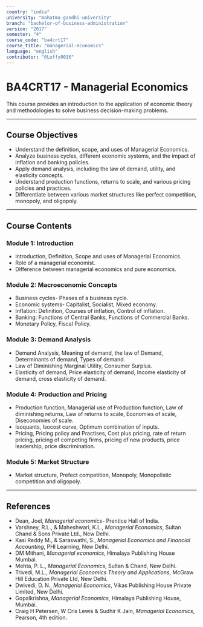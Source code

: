 ```yaml
---
country: "india"
university: "mahatma-gandhi-university"
branch: "bachelor-of-business-administration"
version: "2017"
semester: "4"
course_code: "ba4crt17"
course_title: "managerial-economics"
language: "english"
contributor: "@Luffy0016"
---
```

# BA4CRT17 - Managerial Economics

This course provides an introduction to the application of economic theory and methodologies to solve business decision-making problems.

---
## Course Objectives

* Understand the definition, scope, and uses of Managerial Economics.
* Analyze business cycles, different economic systems, and the impact of inflation and banking policies.
* Apply demand analysis, including the law of demand, utility, and elasticity concepts.
* Understand production functions, returns to scale, and various pricing policies and practices.
* Differentiate between various market structures like perfect competition, monopoly, and oligopoly.

---
## Course Contents

### Module 1: Introduction
* Introduction, Definition, Scope and uses of Managerial Economics.
* Role of a managerial economist.
* Difference between managerial economics and pure economics.

### Module 2: Macroeconomic Concepts
* Business cycles- Phases of a business cycle.
* Economic systems- Capitalist, Socialist, Mixed economy.
* Inflation: Definition, Courses of inflation, Control of inflation.
* Banking: Functions of Central Banks, Functions of Commercial Banks.
* Monetary Policy, Fiscal Policy.

### Module 3: Demand Analysis
* Demand Analysis, Meaning of demand, the law of Demand, Determinants of demand, Types of demand.
* Law of Diminishing Marginal Utility, Consumer Surplus.
* Elasticity of demand, Price elasticity of demand, Income elasticity of demand, cross elasticity of demand.

### Module 4: Production and Pricing
* Production function, Managerial use of Production function, Law of diminishing returns, Law of returns to scale, Economies of scale, Diseconomies of scale.
* Isoquants, Isocost curve, Optimum combination of inputs.
* Pricing, Pricing policy and Practises, Cost plus pricing, rate of return pricing, pricing of competing firms, pricing of new products, price leadership, price discrimination.

### Module 5: Market Structure
* Market structure, Prefect competition, Monopoly, Monopolistic competition and oligopoly.

---
## References
* Dean, Joel, *Managerial economics*- Prentice Hall of India.
* Varshney, R.L., & Maheshwari, K.L., *Managerial Economics*, Sultan Chand & Sons Private Ltd., New Delhi.
* Kasi Reddy M., & Saraswathi, S., *Managerial Economics and Financial Accounting*, PHI Learning, New Delhi.
* DM Mithani, *Managerial economics*, Himalaya Publishing House Mumbai.
* Mehta, P. L., *Managerial Economics*, Sultan & Chand, New Delhi.
* Trivedi, M.L., *Managerial Economics Theory and Applications*, McGraw Hill Education Private Ltd, New Delhi.
* Dwivedi, D. N., *Managerial Economics*, Vikas Publishing House Private Limited, New Delhi.
* Gopalkrishna, *Managerial Economics*, Himalaya Publishing House, Mumbai.
* Craig H Petersen, W Cris Lewis & Sudhir K Jain, *Managerial Economics*, Pearson, 4th edition.